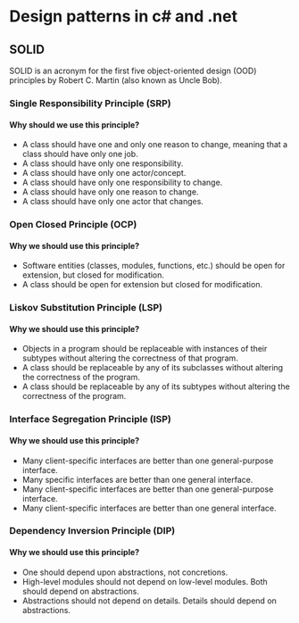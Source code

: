 ﻿# Design patterns in c# and .net

## SOLID

SOLID is an acronym for the first five object-oriented design (OOD) principles by Robert C. Martin (also known as Uncle Bob).

### Single Responsibility Principle (SRP)
#### Why should we use this principle?
- A class should have one and only one reason to change, meaning that a class should have only one job.
- A class should have only one responsibility.
- A class should have only one actor/concept.
- A class should have only one responsibility to change.
- A class should have only one reason to change.
- A class should have only one actor that changes.

### Open Closed Principle (OCP)
#### Why we should use this principle?
- Software entities (classes, modules, functions, etc.) should be open for extension, but closed for modification.
- A class should be open for extension but closed for modification.

### Liskov Substitution Principle (LSP)
#### Why we should use this principle?
- Objects in a program should be replaceable with instances of their subtypes without altering the correctness of that program.
- A class should be replaceable by any of its subclasses without altering the correctness of the program.
- A class should be replaceable by any of its subtypes without altering the correctness of the program.

### Interface Segregation Principle (ISP)
#### Why we should use this principle?
- Many client-specific interfaces are better than one general-purpose interface.
- Many specific interfaces are better than one general interface.
- Many client-specific interfaces are better than one general-purpose interface.
- Many client-specific interfaces are better than one general interface.

### Dependency Inversion Principle (DIP)
#### Why we should use this principle?
- One should depend upon abstractions, not concretions.
- High-level modules should not depend on low-level modules. Both should depend on abstractions.
- Abstractions should not depend on details. Details should depend on abstractions.
